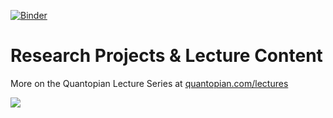 [![Binder](https://mybinder.org/badge_logo.svg)](https://mybinder.org/v2/gh/afeefrc/research_public/HEAD)




**Research Projects & Lecture Content**
===================
More on the Quantopian Lecture Series at [quantopian.com/lectures](https://www.quantopian.com/lectures)

<a href="https://www.quantopian.com/lectures"><img src="http://i.imgur.com/KzPuAuJ.png"></a>

